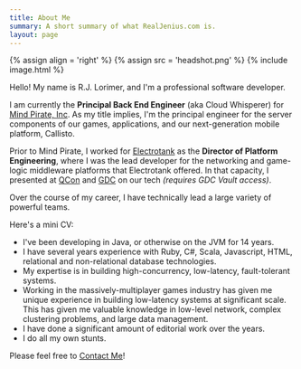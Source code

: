 ```yaml
---
title: About Me
summary: A short summary of what RealJenius.com is.
layout: page
---
```


{% assign align = 'right' %}
{% assign src = 'headshot.png' %}
{% include image.html %}

Hello! My name is R.J. Lorimer, and I'm a professional software developer.

I am currently the **Principal Back End Engineer** (aka Cloud Whisperer) for [Mind Pirate, Inc](http://www.mindpirate.com). As my title implies, I'm the principal engineer for the server components of our games, applications, and our next-generation mobile platform, Callisto.
 
Prior to Mind Pirate, I worked for [Electrotank](http://www.electrotank.com) as the **Director of Platform Engineering**, where I was the lead developer for the networking and game-logic middleware platforms that Electrotank offered. In that capacity, I presented at [QCon](http://qconnewyork.com/) and [GDC](http://www.gdcvault.com/play/1016590/Lag-Sucks-Making-Online-Gaming) on our tech *(requires GDC Vault access)*.

Over the course of my career, I have technically lead a large variety of powerful teams.

Here's a mini CV:
* I've been developing in Java, or otherwise on the JVM for 14 years.
* I have several years experience with Ruby, C#, Scala, Javascript, HTML, relational and non-relational database technologies.
* My expertise is in building high-concurrency, low-latency, fault-tolerant systems.
* Working in the massively-multiplayer games industry has given me unique experience in building low-latency systems at significant scale. This has given me valuable knowledge in low-level network, complex clustering problems, and large data management.
* I have done a significant amount of editorial work over the years.
* I do all my own stunts.

Please feel free to [Contact Me](/contact.html)!